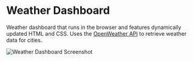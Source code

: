 # Weather Dashboard

Weather dashboard that runs in the browser and features dynamically updated HTML and CSS. Uses the [OpenWeather API](https://openweathermap.org/api) to retrieve weather data for cities.

![Weather Dashboard Screenshot](https://i.imgur.com/MZuk5UM.png)